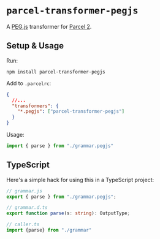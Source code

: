 # `parcel-transformer-pegjs`

A [PEG.js](https://pegjs.org/) transformer for [Parcel 2](https://medium.com/@devongovett/parcel-2-0-0-alpha-1-is-here-8b160c6e3f7e).

## Setup & Usage

Run:

```console
npm install parcel-transformer-pegjs
```

Add to `.parcelrc`:

```json
{
  //...
  "transformers": {
    "*.pegjs": ["parcel-transformer-pegjs"]
  }
}
```

Usage:

```js
import { parse } from "./grammar.pegjs"
```

## TypeScript

Here's a simple hack for using this in a TypeScript project:

```typescript
// grammar.js
export { parse } from "./grammar.pegjs";

// grammar.d.ts
export function parse(s: string): OutputType;

// caller.ts
import {parse} from "./grammar"
```
